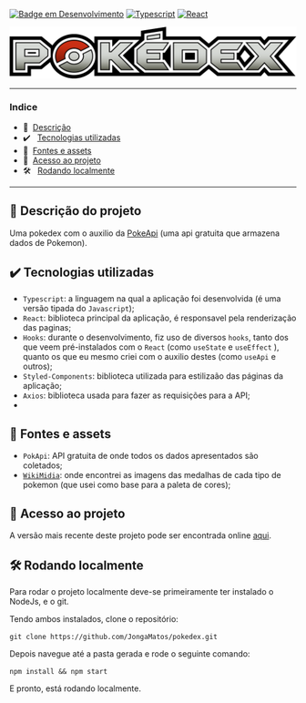 
<span id="start">

[![Badge em Desenvolvimento](http://img.shields.io/static/v1?label=STATUS&message=EM%20DESENVOLVIMENTO&color=yellow&style=for-the-badge)](#start)
[![Typescript](http://img.shields.io/static/v1?label=Typescript&message=4.5.5&color=3178C6&style=for-the-badge)](#start)
[![React](http://img.shields.io/static/v1?label=React&message=17.0.2&color=61DAF9&style=for-the-badge)](#start)


[![Pokedex-logo](./src/assets/pokedex-banner.png)](#start)

---


### Indice

* 📄&nbsp; [Descrição](#descrição)
* ✔️ &nbsp; [Tecnologias utilizadas](#tecnologia)
* 📖&nbsp; [Fontes e assets](#fontes)
* 📁&nbsp; [Acesso ao projeto](#acesso)
* 🛠️ &nbsp; [Rodando localmente](#local)


---


<span id="descrição">

## 📄   Descrição do projeto 

Uma pokedex com o auxilio da [PokeApi](https://pokeapi.co/) (uma api gratuita que armazena dados de Pokemon).

<span id="tecnologia">

## ✔️   Tecnologias utilizadas 
- `Typescript`: a linguagem na qual a aplicação foi desenvolvida (é uma versão tipada do `Javascript`);
- `React`: biblioteca principal da aplicação, é responsavel pela renderização das paginas;
- `Hooks`: durante o desenvolvimento, fiz uso de diversos `hooks`, tanto dos que veem pré-instalados com o `React` (como `useState` e `useEffect` ), quanto os que eu mesmo criei com o auxilio destes (como `useApi` e outros);
- `Styled-Components`: biblioteca utilizada para estilizaão das páginas da aplicação;
- `Axios`: biblioteca usada para fazer as requisições para a API;
- 
<span id="fontes">

## 📖  Fontes e assets

- `PokApi`: API gratuita de onde todos os dados apresentados são coletados;
- [`WikiMidia`](https://commons.wikimedia.org/wiki/Category:Pok%C3%A9mon_types_icons): onde encontrei as imagens das medalhas de cada tipo de pokemon (que usei como base para a paleta de cores);
  
<span id="acesso">


## 📁  Acesso ao projeto
A versão mais recente deste projeto pode ser encontrada online [aqui](https://jongamatos.github.io/pokedex/#/).

<span id="local">


## 🛠️  Rodando localmente 
Para rodar o projeto localmente deve-se primeiramente ter instalado o NodeJs, e o git.


Tendo ambos instalados, clone o repositório:
```
git clone https://github.com/JongaMatos/pokedex.git
```
Depois navegue até a pasta gerada e rode o seguinte comando:

```
npm install && npm start
```
E pronto, está rodando localmente.













